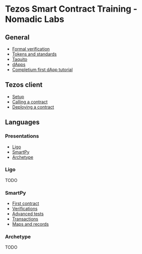 # Tezos Smart Contract Training - Nomadic Labs


## General
- [Formal verification](https://www.youtube.com/watch?v=HUE1zER8hvg)
- [Tokens and standards](https://www.youtube.com/watch?v=AD5V4BpbcAE)
- [Taquito](https://www.youtube.com/watch?v=2kKMQfjFfIc)
- [dApps](https://www.youtube.com/watch?v=V2msTWzXPn4)
- [Completium first dApp tutorial](https://www.youtube.com/watch?v=Kn24DYlCIk0)


## Tezos client
- [Setup](https://www.youtube.com/watch?v=3sLUdnyhLM0)
- [Calling a contract](https://www.youtube.com/watch?v=2-Q7wEUK7CA)
- [Deploying a contract](https://www.youtube.com/watch?v=EjDkB8vjr7g)


## Languages

### Presentations
- [Ligo](https://www.youtube.com/watch?v=z6WAwA1p2jA)
- [SmartPy](https://www.youtube.com/watch?v=fhsIBN1HMOs)
- [Archetype](https://www.youtube.com/watch?v=b0_weuzwvOM)


### Ligo
TODO

### SmartPy
- [First contract](https://www.youtube.com/watch?v=onRnbOFFcQU)
- [Verifications](https://www.youtube.com/watch?v=wsX-25iI3YA)
- [Advanced tests](https://www.youtube.com/watch?v=XH9MB5Q4n-s)
- [Transactions](https://www.youtube.com/watch?v=h2OigM5Pgz0)
- [Maps and records](https://www.youtube.com/watch?v=3_POt3FIOro)

### Archetype
TODO